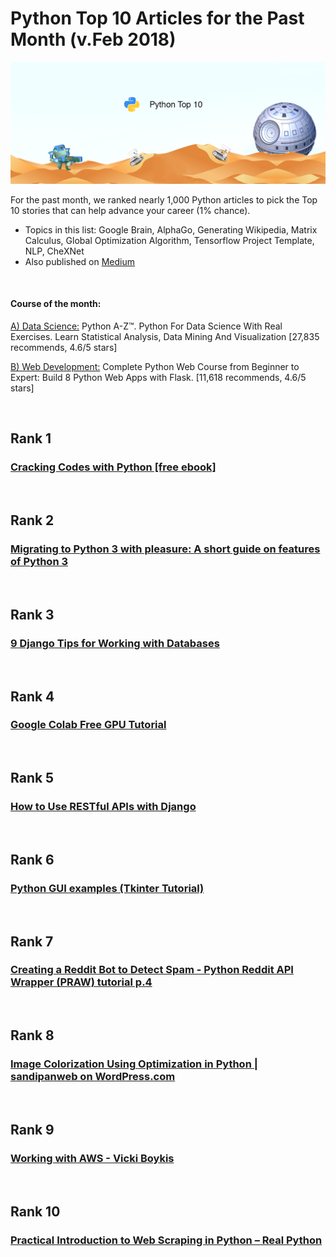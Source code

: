 # Python Top 10 Articles for the Past Month (v.Feb 2018)

<img src="feb-python.png" width="800" alt="Mybridge"></a>

For the past month, we ranked nearly 1,000 Python articles to pick the Top 10 stories that can help advance your career (1% chance).
 
* Topics in this list: Google Brain, AlphaGo, Generating Wikipedia, Matrix Calculus, Global Optimization Algorithm, Tensorflow Project Template, NLP, CheXNet
* Also published on [Medium](https://medium.com/@Mybridge/python-top-10-articles-for-the-past-month-v-feb-2018-ec438bd93c49)

<br>

#### Course of the month:

[A) Data Science:](http://bit.ly/2EpzNYJ) Python A-Z™. Python For Data Science With Real Exercises. Learn Statistical Analysis, Data Mining And Visualization [27,835 recommends, 4.6/5 stars]

[B) Web Development:](http://bit.ly/2CkQbUn) Complete Python Web Course from Beginner to Expert: Build 8 Python Web Apps with Flask. [11,618 recommends, 4.6/5 stars]

<br>

## Rank 1
### [Cracking Codes with Python [free ebook]](http://inventwithpython.com/cracking?utm_source=mybridge&utm_medium=email&utm_campaign=read_more)

<br>

## Rank 2
### [Migrating to Python 3 with pleasure: A short guide on features of Python 3](https://github.com/arogozhnikov/python3_with_pleasure?utm_source=mybridge&utm_medium=email&utm_campaign=read_more)

<br>

## Rank 3
### [9 Django Tips for Working with Databases](https://medium.com/@hakibenita/9-django-tips-for-working-with-databases-beba787ed7d3?utm_source=mybridge&utm_medium=email&utm_campaign=read_more)

<br>

## Rank 4
### [Google Colab Free GPU Tutorial](https://medium.com/deep-learning-turkey/google-colab-free-gpu-tutorial-e113627b9f5d?utm_source=mybridge&utm_medium=email&utm_campaign=read_more)

<br>

## Rank 5
### [How to Use RESTful APIs with Django](https://simpleisbetterthancomplex.com/tutorial/2018/02/03/how-to-use-restful-apis-with-django.html?utm_source=mybridge&utm_medium=email&utm_campaign=read_more)

<br>

## Rank 6
### [Python GUI examples (Tkinter Tutorial)](https://likegeeks.com/python-gui-examples-tkinter-tutorial?utm_source=mybridge&utm_medium=email&utm_campaign=read_more)

<br>

## Rank 7
### [Creating a Reddit Bot to Detect Spam - Python Reddit API Wrapper (PRAW) tutorial p.4](https://www.youtube.com/watch?v=7uhMemi2mFc?utm_source=mybridge&utm_medium=email&utm_campaign=read_more)

<br>

## Rank 8
### [Image Colorization Using Optimization in Python | sandipanweb on WordPress.com](https://sandipanweb.wordpress.com/2018/01/27/image-colorization-using-optimization-in-python?utm_source=mybridge&utm_medium=email&utm_campaign=read_more)

<br>

## Rank 9
### [Working with AWS - Vicki Boykis](http://veekaybee.github.io/2018/01/28/working-with-aws?utm_source=mybridge&utm_medium=email&utm_campaign=read_more)

<br>

## Rank 10
### [Practical Introduction to Web Scraping in Python – Real Python](https://realpython.com/blog/python/python-web-scraping-practical-introduction?utm_source=mybridge&utm_medium=email&utm_campaign=read_more)
